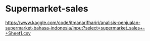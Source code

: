 # Supermarket-sales
https://www.kaggle.com/code/itmanarifhariri/analisis-penjualan-supermarket-bahasa-indonesia/input?select=supermarket_sales+-+Sheet1.csv
